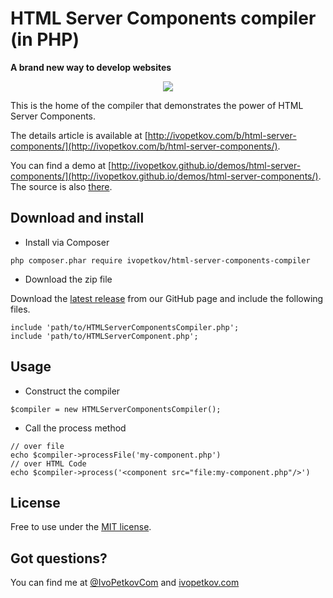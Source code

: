# HTML Server Components compiler (in PHP)

**A brand new way to develop websites**

<p align="center">
<img src="http://ivopetkov.github.io/demos/html-server-components/poster.jpg" style="max-width:100%;">
</p>

This is the home of the compiler that demonstrates the power of HTML Server Components.

The details article is available at [http://ivopetkov.com/b/html-server-components/](http://ivopetkov.com/b/html-server-components/).

You can find a demo at [http://ivopetkov.github.io/demos/html-server-components/](http://ivopetkov.github.io/demos/html-server-components/). The source is also [there](https://github.com/ivopetkov/ivopetkov.github.io/tree/master/demos/html-server-components/).

## Download and install

* Install via Composer
```
php composer.phar require ivopetkov/html-server-components-compiler
```

* Download the zip file

Download the [latest release](https://github.com/ivopetkov/html-server-components-compiler/releases) from our GitHub page and include the following files.
```
include 'path/to/HTMLServerComponentsCompiler.php';
include 'path/to/HTMLServerComponent.php';
```
## Usage

* Construct the compiler
```
$compiler = new HTMLServerComponentsCompiler();
```

* Call the process method
```
// over file
echo $compiler->processFile('my-component.php')
// over HTML Code
echo $compiler->process('<component src="file:my-component.php"/>')
```

## License
Free to use under the [MIT license](http://opensource.org/licenses/MIT).

## Got questions?
You can find me at [@IvoPetkovCom](https://twitter.com/IvoPetkovCom) and [ivopetkov.com](http://ivopetkov.com)
